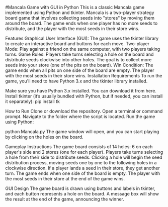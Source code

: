 #Mancala Game with GUI in Python
This is a classic Mancala game implemented using Python and tkinter. Mancala is a two-player strategy board game that involves collecting seeds into "stores" by moving them around the board. The game ends when one player has no more seeds to distribute, and the player with the most seeds in their store wins.

Features
Graphical User Interface (GUI): The game uses the tkinter library to create an interactive board and buttons for each move.
Two-player Mode: Play against a friend on the same computer, with two players taking turns.
Game Rules:
Players take turns selecting a hole on the board and distribute seeds clockwise into other holes.
The goal is to collect more seeds into your store (one of the pits on the board).
Win Condition: The game ends when all pits on one side of the board are empty. The player with the most seeds in their store wins.
Installation Requirements
To run the game, you'll need to have Python 3.x and the tkinter library installed.

Make sure you have Python 3.x installed. You can download it from here.
Install tkinter (it’s usually bundled with Python, but if needed, you can install it separately):
pip install tk

How to Run
Clone or download the repository.
Open a terminal or command prompt.
Navigate to the folder where the script is located.
Run the game using Python:

python Mancala.py
The game window will open, and you can start playing by clicking on the holes on the board.

Gameplay Instructions
The game board consists of 14 holes: 6 on each player's side and 2 stores (one for each player).
Players take turns selecting a hole from their side to distribute seeds.
Clicking a hole will begin the seed distribution process, moving seeds one by one to the following holes in a clockwise direction.
If a player lands a seed in their store, they get another turn.
The game ends when one side of the board is empty. The player with the most seeds in their store at the end of the game wins.

GUI Design
The game board is drawn using buttons and labels in tkinter, and each button represents a hole on the board.
A message box will show the result at the end of the game, announcing the winner.
